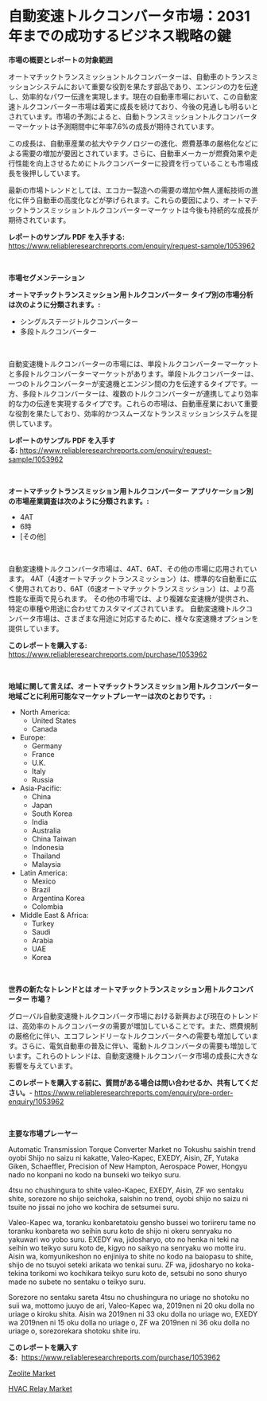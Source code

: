 <p><h1>自動変速トルクコンバータ市場：2031年までの成功するビジネス戦略の鍵</h1></p><p><strong>市場の概要とレポートの対象範囲</strong></p>
<p><p>オートマチックトランスミッショントルクコンバーターは、自動車のトランスミッションシステムにおいて重要な役割を果たす部品であり、エンジンの力を伝達し、効率的なパワー伝達を実現します。現在の自動車市場において、この自動変速トルクコンバーター市場は着実に成長を続けており、今後の見通しも明るいとされています。市場の予測によると、自動トランスミッショントルクコンバーターマーケットは予測期間中に年率7.6%の成長が期待されています。</p><p>この成長は、自動車産業の拡大やテクノロジーの進化、燃費基準の厳格化などによる需要の増加が要因とされています。さらに、自動車メーカーが燃費効果や走行性能を向上させるためにトルクコンバーターに投資を行っていることも市場成長を後押ししています。</p><p>最新の市場トレンドとしては、エコカー製造への需要の増加や無人運転技術の進化に伴う自動車の高度化などが挙げられます。これらの要因により、オートマチックトランスミッショントルクコンバーターマーケットは今後も持続的な成長が期待されています。</p></p>
<p><strong>レポートのサンプル PDF を入手する:</strong> <a href="https://www.reliableresearchreports.com/enquiry/request-sample/1053962">https://www.reliableresearchreports.com/enquiry/request-sample/1053962</a></p>
<p>&nbsp;</p>
<p><strong>市場セグメンテーション</strong></p>
<p><strong>オートマチックトランスミッション用トルクコンバーター タイプ別の市場分析は次のように分類されます。:</strong></p>
<p><ul><li>シングルステージトルクコンバーター</li><li>多段トルクコンバーター</li></ul></p>
<p>&nbsp;</p>
<p><p>自動変速機トルクコンバーターの市場には、単段トルクコンバーターマーケットと多段トルクコンバーターマーケットがあります。単段トルクコンバーターは、一つのトルクコンバーターが変速機とエンジン間の力を伝達するタイプです。一方、多段トルクコンバーターは、複数のトルクコンバーターが連携してより効率的な力の伝達を実現するタイプです。これらの市場は、自動車産業において重要な役割を果たしており、効率的かつスムーズなトランスミッションシステムを提供しています。</p></p>
<p><strong>レポートのサンプル PDF を入手する:</strong>&nbsp;<a href="https://www.reliableresearchreports.com/enquiry/request-sample/1053962">https://www.reliableresearchreports.com/enquiry/request-sample/1053962</a></p>
<p>&nbsp;</p>
<p><strong> オートマチックトランスミッション用トルクコンバーター アプリケーション別の市場産業調査は次のように分類されます。:</strong></p>
<p><ul><li>4AT</li><li>6時</li><li>[その他]</li></ul></p>
<p>&nbsp;</p>
<p><p>自動変速機トルクコンバータ市場は、4AT、6AT、その他の市場に応用されています。 4AT（4速オートマチックトランスミッション）は、標準的な自動車に広く使用されており、6AT（6速オートマチックトランスミッション）は、より高性能な車両で見られます。 その他の市場では、より複雑な変速機が提供され、特定の車種や用途に合わせてカスタマイズされています。 自動変速機トルクコンバータ市場は、さまざまな用途に対応するために、様々な変速機オプションを提供しています。</p></p>
<p><strong>このレポートを購入する:</strong>&nbsp; <a href="https://www.reliableresearchreports.com/purchase/1053962">https://www.reliableresearchreports.com/purchase/1053962</a></p>
<p>&nbsp;</p>
<p><strong>地域に関して言えば、オートマチックトランスミッション用トルクコンバーター 地域ごとに利用可能なマーケットプレーヤーは次のとおりです。:</strong></p>
<p><ul>
    <li>
        North America:
        <ul>
            <li>United States</li>
            <li>Canada</li>
        </ul>
    </li>
    <li>
        Europe:
        <ul>
            <li>Germany</li>
            <li>France</li>
            <li>U.K.</li>
            <li>Italy</li>
            <li>Russia</li>
        </ul>
    </li>
    <li>
        Asia-Pacific:
        <ul>
            <li>China</li>
            <li>Japan</li>
            <li>South Korea</li>
            <li>India</li>
            <li>Australia</li>
            <li>China Taiwan</li>
            <li>Indonesia</li>
            <li>Thailand</li>
            <li>Malaysia</li>
        </ul>
    </li>
    <li>
        Latin America:
        <ul>
            <li>Mexico</li>
            <li>Brazil</li>
            <li>Argentina Korea</li>
            <li>Colombia</li>
        </ul>
    </li>
    <li>
        Middle East & Africa:
        <ul>
            <li>Turkey</li>
            <li>Saudi</li>
            <li>Arabia</li>
            <li>UAE</li>
            <li>Korea</li>
        </ul>
    </li>
    </ul></p>
<p>&nbsp;</p>
<p><strong>世界の新たなトレンドとは オートマチックトランスミッション用トルクコンバーター 市場？</strong></p>
<p><p>グローバル自動変速機トルクコンバータ市場における新興および現在のトレンドは、高効率のトルクコンバータの需要が増加していることです。また、燃費規制の厳格化に伴い、エコフレンドリーなトルクコンバータへの需要も増加しています。さらに、電気自動車の普及に伴い、電動トルクコンバータの需要も増加しています。これらのトレンドは、自動変速機トルクコンバータ市場の成長に大きな影響を与えています。</p></p>
<p><strong>このレポートを購入する前に、質問がある場合は問い合わせるか、共有してください。</strong>- <a href="https://www.reliableresearchreports.com/enquiry/pre-order-enquiry/1053962">https://www.reliableresearchreports.com/enquiry/pre-order-enquiry/1053962</a></p>
<p>&nbsp;</p>
<p><strong>主要な市場プレーヤー</strong></p>
<p><p>Automatic Transmission Torque Converter Market no Tokushu saishin trend oyobi Shijo no saizu ni kakatte, Valeo-Kapec, EXEDY, Aisin, ZF, Yutaka Giken, Schaeffler, Precision of New Hampton, Aerospace Power, Hongyu nado no konpani no kodo na bunseki wo teikyo suru. </p><p>4tsu no chushingura to shite valeo-Kapec, EXEDY, Aisin, ZF wo sentaku shite, sorezore no shijo seichoka, saishin no trend, oyobi shijo no saizu ni tsuite no jissai no joho wo kochira de setsumei suru. </p><p>Valeo-Kapec wa, toranku konbaretatoiu gensho bussei wo toriireru tame no toranku konbareta wo seihin suru koto de shijo ni okeru senryaku no yakuwari wo yobo suru. EXEDY wa, jidosharyo, oto no henka ni teki na seihin wo teikyo suru koto de, kigyo no saikyo na senryaku wo motte iru. Aisin wa, komyunikeshon no enjiniya to shite no kodo na baiopasu to shite, shijo de no tsuyoi seteki arikata wo tenkai suru. ZF wa, jidosharyo no koka-tekina torikomi wo kochikara teikyo suru koto de, setsubi no sono shuryo made no subete no sentaku o teikyo suru.</p><p>Sorezore no sentaku sareta 4tsu no chushingura no uriage no shotoku no suii wa, mottomo juuyo de ari, Valeo-Kapec wa, 2019nen ni 20 oku dolla no uriage o kiroku shita. Aisin wa 2019nen ni 33 oku dolla no uriage wo, EXEDY wa 2019nen ni 15 oku dolla no uriage o, ZF wa 2019nen ni 36 oku dolla no uriage o, sorezorekara shotoku shite iru.</p></p>
<p><strong>このレポートを購入する:</strong>&nbsp;&nbsp;<a href="https://www.reliableresearchreports.com/purchase/1053962">https://www.reliableresearchreports.com/purchase/1053962</a></p>
<p><p><a href="https://zircon-bluebell-299.notion.site/Zeolite-Market-Dynamics-2024-2031-Also-about-Its-Market-Trends-Projections-and-Opportunities-0ee132d72a2f4776abce0043ac624d52">Zeolite Market</a></p><p><a href="https://github.com/kathiaseamanalvaradovlprc2h/Market-Research-Report-List-1/blob/main/hvac-relay-market.md">HVAC Relay Market</a></p></p>